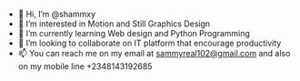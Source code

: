 - 👋 Hi, I’m @shammxy
- 👀 I’m interested in Motion and Still Graphics Design
- 🌱 I’m currently learning Web design and Python Programming 
- 💞️ I’m looking to collaborate on IT platform that encourage productivity 
- 📫 You can reach me on my email at sammyreal102@gmail.com and also on my mobile line +2348143192685

<!---
shammxy/shammxy is a ✨ special ✨ repository because its `README.md` (this file) appears on your GitHub profile.
You can click the Preview link to take a look at your changes.
--->

